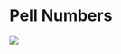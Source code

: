 # Pell Numbers

![](https://github.com/supportingami/sami-maths-club/blob/master/maths-club-pack/images/pell-numbers-1.png?raw=true)
